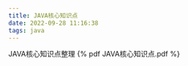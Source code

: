 ```yaml
---
title: JAVA核心知识点
date: 2022-09-28 11:16:38
tags: java
---
```

JAVA核心知识点整理<!--more-->
{% pdf  JAVA核心知识点.pdf %}